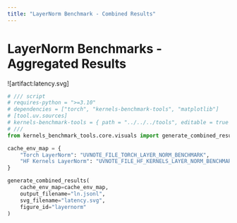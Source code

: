 ```yaml
---
title: "LayerNorm Benchmark - Combined Results"
---
```


# LayerNorm Benchmarks - Aggregated Results

![artifact:latency.svg]

```python id=combine needs=../impls/torch_layer_norm.md:benchmark,../impls/hf_kernels_layer_norm.md:benchmark outputs=latency.svg
# /// script
# requires-python = ">=3.10"
# dependencies = ["torch", "kernels-benchmark-tools", "matplotlib"]
# [tool.uv.sources]
# kernels-benchmark-tools = { path = "../../../tools", editable = true }
# ///
from kernels_benchmark_tools.core.visuals import generate_combined_results

cache_env_map = {
    "Torch LayerNorm": "UVNOTE_FILE_TORCH_LAYER_NORM_BENCHMARK",
    "HF Kernels LayerNorm": "UVNOTE_FILE_HF_KERNELS_LAYER_NORM_BENCHMARK",
}

generate_combined_results(
    cache_env_map=cache_env_map,
    output_filename="ln.jsonl",
    svg_filename="latency.svg",
    figure_id="layernorm"
)
```
